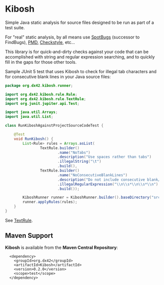 # Kibosh
Simple Java static analysis for source files designed to be run as part of a test suite.

For "real" static analysis, by all means use [SpotBugs](https://spotbugs.github.io/) (successor to FindBugs), [PMD](https://pmd.github.io/), [Checkstyle](https://checkstyle.sourceforge.io/), etc...

This library is for quick-and-dirty checks against your code that can be accomplished with string and regular expression searching, and to quickly fill in the gaps for those other tools.

Sample JUnit 5 test that uses Kibosh to check for illegal tab characters and for consecutive blank lines in your Java source files:

```java
package org.dx42.kibosh.runner;

import org.dx42.kibosh.rule.Rule;
import org.dx42.kibosh.rule.TextRule;
import org.junit.jupiter.api.Test;

import java.util.Arrays;
import java.util.List;

class RunKiboshAgainstProjectSourceCodeTest {

    @Test
    void RunKibosh() {
        List<Rule> rules = Arrays.asList(
                TextRule.builder()
                        .name("NoTabs")
                        .description("Use spaces rather than tabs")
                        .illegalString("\t")
                        .build(),
                TextRule.builder()
                        .name("NoConsecutiveBlankLines")
                        .description("Do not include consecutive blank/empty lines")
                        .illegalRegularExpression("\\n\\s*\\n\\s*\\n")
                        .build());

        KiboshRunner runner = KiboshRunner.builder().baseDirectory("src").build();
        runner.applyRules(rules);
    }
}
```

See [TextRule](https://github.com/dx42/Kibosh/blob/main/docs/TextRule.md).

## Maven Support

**Kibosh** is available from the **Maven Central Repository**:

```
  <dependency>
    <groupId>org.dx42</groupId>
    <artifactId>Kibosh</artifactId>
    <version>0.2.0</version>
    <scope>test</scope>
  </dependency>
```

